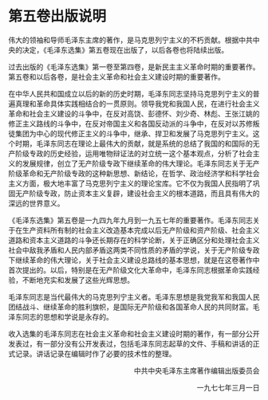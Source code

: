 # 第五卷出版说明

伟大的领袖和导师毛泽东主席的著作，是马克思列宁主义的不朽贡献。根据中共中央的决定，《毛泽东选集》第五卷现在出版了，以后各卷也将陆续出版。

过去出版的《毛泽东选集》第一卷至第四卷，是新民主主义革命时期的重要著作。第五卷和以后各卷，是社会主义革命和社会主义建设时期的重要著作。

在中华人民共和国成立以后的新的历史时期，毛泽东同志坚持马克思列宁主义的普遍真理和革命具体实践相结合的一贯原则。领导我党和我国人民，在进行社会主义革命和社会主义建设的斗争中，在反对高饶、彭德怀、刘少奇、林彪、王张江姚的修正主义路线的斗争中，在反对帝国主义和各国反动派的斗争中，在反对以苏修叛徒集团为中心的现代修正主义的斗争中，继承、捍卫和发展了马克思列宁主义。这个时期，毛泽东同志在理论上最伟大的贡献，就是系统的总结了我国的和国际的无产阶级专政的历史经验，运用唯物辩证法的对立统一这个基本观点，分析了社会主义的发展规律，创立了无产阶级专政下继续革命的伟大理论。毛泽东同志关于无产阶级革命和无产阶级专政的这种新思想、新结论，在哲学、政治经济学和科学社会主义方面，极大地丰富了马克思列宁主义的理论宝库。它不仅为我国人民指明了巩固无产阶级专政，防止资本主义复辟，建设社会主义的根本道路，而且具有伟大的深远的世界意义。

《毛泽东选集》第五卷是一九四九年九月到一九五七年的重要著作。毛泽东同志关于在生产资料所有制的社会主义改造基本完成以后无产阶级和资产阶级、社会主义道路和资本主义道路的斗争还长期存在的科学论断，关于正确区分和处理社会主义社会中敌我矛盾和人民内部矛盾这两类不同性质的矛盾的学说，关于无产阶级专政下继续革命的伟大理论，关于社会主义建设总路线的基本思想，就是在这卷著作中首次提出的。以后，特别是在无产阶级文化大革命中，毛泽东同志根据革命实践经验，不断地充实和发展了这些光辉思想。

毛泽东同志是当代最伟大的马克思列宁主义者。毛泽东思想是我党我军和我国人民团结战斗、继续革命的胜利旗帜，是国际无产阶级和各国革命人民的共同财富。毛泽东同志的思想和学说是永存的。

收入选集的毛泽东同志在社会主义革命和社会主义建设时期的著作，有一部分公开发表过，有一部分没有公开发表过，包括毛泽东同志起草的文件、手稿和讲话的正式记录。讲话记录在编辑时作了必要的技术性的整理。

<p align=right>中共中央毛泽东主席著作编辑出版委员会</p>

<p align=right>一九七七年三月一日</p>
